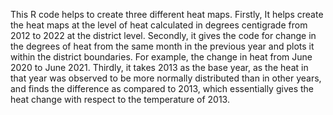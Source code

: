 This R code helps to create three different heat maps. Firstly, It helps create the heat maps at the level of heat calculated in degrees centigrade from 2012 to 2022 at the district level. Secondly, it gives the code for change in the degrees of heat from the same month in the previous year and plots it within the district boundaries. For example, the change in heat from June 2020 to June 2021. Thirdly, it takes 2013 as the base year, as the heat in that year was observed to be more normally distributed than in other years, and finds the difference as compared to 2013, which essentially gives the heat change with respect to the temperature of 2013.
